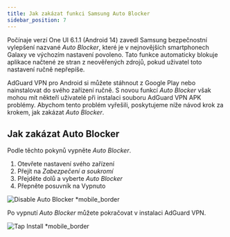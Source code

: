 ```yaml
---
title: Jak zakázat funkci Samsung Auto Blocker
sidebar_position: 7
---
```


Počínaje verzí One UI 6.1.1 (Android 14) zavedl Samsung bezpečnostní vylepšení nazvané _Auto Blocker_, které je v nejnovějších smartphonech Galaxy ve výchozím nastavení povoleno. Tato funkce automaticky blokuje aplikace načtené ze stran z neověřených zdrojů, pokud uživatel toto nastavení ručně nepřepíše.

AdGuard VPN pro Android si můžete stáhnout z Google Play nebo nainstalovat do svého zařízení ručně. S novou funkcí _Auto Blocker_ však mohou mít někteří uživatelé při instalaci souboru AdGuard VPN APK problémy. Abychom tento problém vyřešili, poskytujeme níže návod krok za krokem, jak zakázat _Auto Blocker_.

## Jak zakázat Auto Blocker

Podle těchto pokynů vypněte _Auto Blocker_.

1. Otevřete nastavení svého zařízení
2. Přejít na _Zabezpečení a soukromí_
3. Přejděte dolů a vyberte _Auto Blocker_
4. Přepněte posuvník na Vypnuto

![Disable Auto Blocker \*mobile\_border](https://cdn.adtidy.org/content/kb/ad_blocker/android/solving_problems/auto-blocker/auto_blocker_en.png)

Po vypnutí _Auto Blocker_ můžete pokračovat v instalaci AdGuard VPN.

![Tap Install \*mobile\_border](https://cdn.adtidy.org/content/kb/vpn/android/install_en.png)
